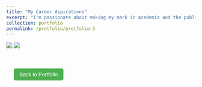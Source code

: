 ```yaml
---
title: "My Career Aspirations"
excerpt: "I'm passionate about making my mark in academia and the public sector. My dream? To be a top expert in my field, churning out research that guides policy and inspires the next wave of public service leaders. Here's a little more about my journey and where I hope to take it." #<br/> <img src='/images/500x300.png'>
collection: portfolio
permalink: /protfolio/protfolio-3
---
```

<img src="https://raw.githubusercontent.com/qiuhan-star/hanrachelqiu.github.io/master/images/portfolio/Career Goals and Planning-1.jpg">
<img src="https://raw.githubusercontent.com/qiuhan-star/hanrachelqiu.github.io/master/images/portfolio/Career Goals and Planning-2.jpg">

<br>
<br>

<style>
  /* 简单的CSS样式 */
  .back-button {
    padding: 8px 15px;
    font-size: 14px;
    cursor: pointer;
    background-color: #4CAF50; /* 绿色背景 */
    color: white; /* 白色文字 */
    border: none;
    border-radius: 5px;
    text-align: center;
    display: inline-block;
    margin: 20px;
  }
</style>

<body>

<button class="back-button" onclick="goBack()">Back to Portfolio</button>

<script>
function goBack() {
  window.location.href = 'https://qiuhan-star.github.io/hanrachelqiu.github.io//portfolio/';
}
</script>

</body>